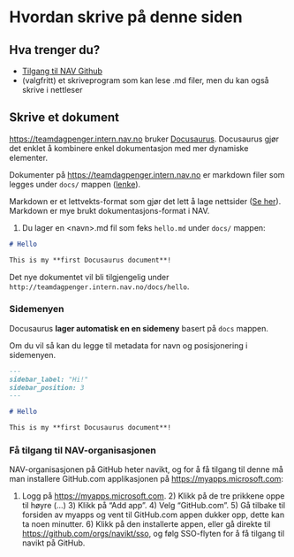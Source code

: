 # Hvordan skrive på denne siden

## Hva trenger du?

- [Tilgang til NAV Github](#få-tilgang-til-nav-organisasjonen)
- (valgfritt) et skriveprogram som kan lese .md filer, men du kan også skrive i nettleser

## Skrive et dokument

https://teamdagpenger.intern.nav.no bruker [Docusaurus](https://docusaurus.io/docs). Docusaurus gjør det enklet å kombinere enkel dokumentasjon med mer dynamiske elementer.

Dokumenter på https://teamdagpenger.intern.nav.no er markdown filer som legges under `docs/` mappen ([lenke](https://github.com/navikt/teamdagpenger/tree/main/docs)).

Markdown er et lettvekts-format som gjør det lett å lage nettsider ([Se her](https://www.markdownguide.org/cheat-sheet/)). Markdown er mye brukt dokumentasjons-format i NAV.

1. Du lager en \<navn\>.md fil som feks `hello.md` under `docs/` mappen:

```md title="docs/hello.md"
# Hello

This is my **first Docusaurus document**!
```

Det nye dokumentet vil bli tilgjengelig under `http://teamdagpenger.intern.nav.no/docs/hello`.

### Sidemenyen

Docusaurus **lager automatisk en en sidemeny** basert på `docs` mappen.

Om du vil så kan du legge til metadata for navn og posisjonering i sidemenyen.

```md title="docs/hello.md" {1-4}
---
sidebar_label: "Hi!"
sidebar_position: 3
---

# Hello

This is my **first Docusaurus document**!
```

### Få tilgang til NAV-organisasjonen

NAV-organisasjonen på GitHub heter navikt, og for å få tilgang til denne må man installere GitHub.com applikasjonen på https://myapps.microsoft.com:

1. Logg på https://myapps.microsoft.com. 2) Klikk på de tre prikkene oppe til høyre (…) 3) Klikk på “Add app”. 4) Velg “GitHub.com”. 5) Gå tilbake til forsiden av myapps og vent til GitHub.com appen dukker opp, dette kan ta noen minutter. 6) Klikk på den installerte appen, eller gå direkte til https://github.com/orgs/navikt/sso, og følg SSO-flyten for å få tilgang til navikt på GitHub.
